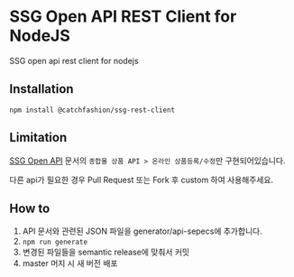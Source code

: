 # SSG Open API REST Client for NodeJS

SSG open api rest client for nodejs

## Installation
```
npm install @catchfashion/ssg-rest-client
```

## Limitation
[SSG Open API](https://eapi.ssgadm.com/info/apiGuide.ssg) 문서의 `종합몰 상품 API > 온라인 상품등록/수정`만 구현되어있습니다.

다른 api가 필요한 경우 Pull Request 또는 Fork 후 custom 하여 사용해주세요.

## How to
1. API 문서와 관련된 JSON 파일을 generator/api-sepecs에 추가합니다.
2. ```npm run generate```
3. 변경된 파일들을 semantic release에 맞춰서 커밋
4. master 머지 시 새 버전 배포

